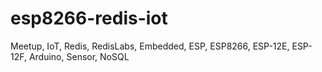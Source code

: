 # esp8266-redis-iot
Meetup, IoT, Redis, RedisLabs, Embedded, ESP, ESP8266, ESP-12E, ESP-12F, Arduino, Sensor, NoSQL
